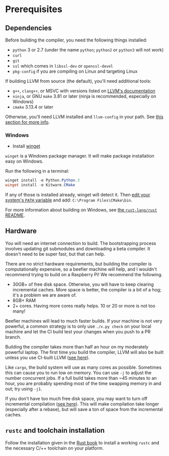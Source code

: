 # Prerequisites

## Dependencies

Before building the compiler, you need the following things installed:

* `python` 3 or 2.7 (under the name `python`; `python2` or `python3` will not work)
* `curl`
* `git`
* `ssl` which comes in `libssl-dev` or `openssl-devel`
* `pkg-config` if you are compiling on Linux and targeting Linux

If building LLVM from source (the default), you'll need additional tools:

* `g++`, `clang++`, or MSVC with versions listed on <!-- date-check: Aug 2022 -->
  [LLVM's documentation](https://releases.llvm.org/13.0.0/docs/GettingStarted.html#host-c-toolchain-both-compiler-and-standard-library)
* `ninja`, or GNU `make` 3.81 or later (ninja is recommended, especially on Windows)
* `cmake` 3.13.4 or later

Otherwise, you'll need LLVM installed and `llvm-config` in your path.
See [this section for more info][sysllvm].

[sysllvm]: ./new-target.md#using-pre-built-llvm

### Windows

* Install [winget](https://github.com/microsoft/winget-cli)

`winget` is a Windows package manager. It will make package installation easy
on Windows.

Run the following in a terminal:

```powershell
winget install -e Python.Python.3
winget install -e Kitware.CMake
```

If any of those is installed already, winget will detect it.
Then [edit your system's `PATH` variable](https://www.java.com/en/download/help/path.html) and add: `C:\Program Files\CMake\bin`.

For more information about building on Windows,
see [the `rust-lang/rust` README](https://github.com/rust-lang/rust#building-on-windows).

## Hardware

You will need an internet connection to build. The bootstrapping process
involves updating git submodules and downloading a beta compiler. It doesn't
need to be super fast, but that can help.

There are no strict hardware requirements, but building the compiler is
computationally expensive, so a beefier machine will help, and I wouldn't
recommend trying to build on a Raspberry Pi! We recommend the following.
* 30GB+ of free disk space. Otherwise, you will have to keep
  clearing incremental caches. More space is better, the compiler is a bit of a
  hog; it's a problem we are aware of.
* 8GB+ RAM
* 2+ cores. Having more cores really helps. 10 or 20 or more is not too many!

Beefier machines will lead to much faster builds. If your machine is not very
powerful, a common strategy is to only use `./x.py check` on your local machine
and let the CI build test your changes when you push to a PR branch.

Building the compiler takes more than half an hour on my moderately powerful
laptop. The first time you build the compiler, LLVM will also be built unless
you use CI-built LLVM ([see here][config]).

Like `cargo`, the build system will use as many cores as possible. Sometimes
this can cause you to run low on memory. You can use `-j` to adjust the number
concurrent jobs. If a full build takes more than ~45 minutes to an hour, you
are probably spending most of the time swapping memory in and out; try using
`-j1`.

If you don't have too much free disk space, you may want to turn off
incremental compilation ([see here][config]). This will make compilation take
longer (especially after a rebase), but will save a ton of space from the
incremental caches.

[config]: ./how-to-build-and-run.md#create-a-configtoml

## `rustc` and toolchain installation

Follow the installation given in the [Rust book][install] to install a working
`rustc` and the necessary C/++ toolchain on your platform.

[install]: https://doc.rust-lang.org/book/ch01-01-installation.html

